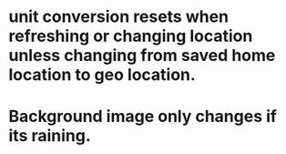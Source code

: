 # unit conversion resets when refreshing or changing location unless changing from saved home location to geo location.
# Background image only changes if its raining.